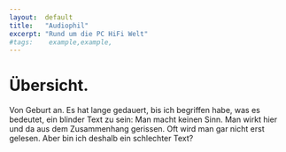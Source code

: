 ```yaml
---
layout:  default
title:   "Audiophil"
excerpt: "Rund um die PC HiFi Welt"
#tags:    example,example,
---
```


# Übersicht.
Von Geburt an. Es hat lange gedauert, bis ich begriffen habe, was es bedeutet, ein blinder Text zu sein: Man macht keinen Sinn. Man wirkt hier und da aus dem Zusammenhang gerissen. Oft wird man gar nicht erst gelesen. Aber bin ich deshalb ein schlechter Text?